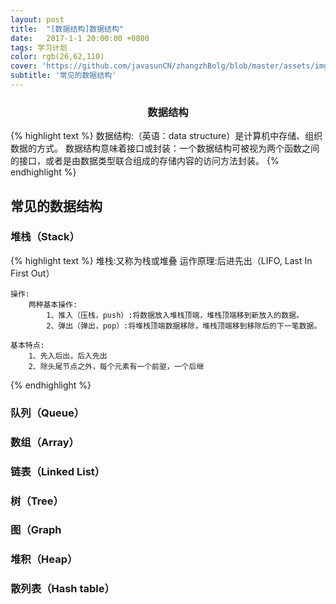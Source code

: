 ```yaml
---
layout: post
title:  "[数据结构]数据结构"
date:   2017-1-1 20:00:00 +0800
tags: 学习计划
color: rgb(26,62,110)
cover: 'https://github.com/javasunCN/zhangzhBolg/blob/master/assets/img/spring/spring.jpg?raw=true'
subtitle: '常见的数据结构'
---
```


<center><b><h3>数据结构</h3></b></center>

{% highlight text %} 
    数据结构:（英语：data structure）是计算机中存储、组织数据的方式。
    数据结构意味着接口或封装：一个数据结构可被视为两个函数之间的接口，或者是由数据类型联合组成的存储内容的访问方法封装。
{% endhighlight %}

## **常见的数据结构**
### **堆栈（Stack）**
{% highlight text %} 
    堆栈:又称为栈或堆叠
    运作原理:后进先出（LIFO, Last In First Out）
    
    操作:
        两种基本操作:
            1、推入（压栈，push）:将数据放入堆栈顶端，堆栈顶端移到新放入的数据。
            2、弹出（弹出，pop）:将堆栈顶端数据移除，堆栈顶端移到移除后的下一笔数据。
            
    基本特点:
        1、先入后出，后入先出
        2、除头尾节点之外，每个元素有一个前驱，一个后继
        
    
{% endhighlight %}

### **队列（Queue）**

### **数组（Array）**

### **链表（Linked List）**

### **树（Tree）**

### **图（Graph**

### **堆积（Heap）**

### **散列表（Hash table）**







